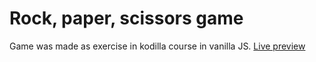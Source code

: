 # Rock, paper, scissors game
Game was made as exercise in kodilla course in vanilla JS.
[Live preview](https://thortila.github.io/rockpaperscissorsjs/)
